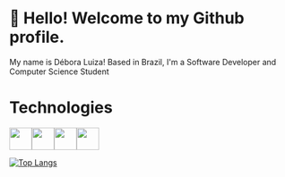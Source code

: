 # 👋 Hello! Welcome to my Github profile.
My name is Débora Luiza!
Based in Brazil, I'm a Software Developer and Computer Science Student

# Technologies
<img src="https://cdn.jsdelivr.net/gh/devicons/devicon@latest/icons/swift/swift-original.svg" width="40" height="40"/><img src="https://cdn.jsdelivr.net/gh/devicons/devicon@latest/icons/java/java-original.svg" width="40" height="40"/><img src="https://cdn.jsdelivr.net/gh/devicons/devicon@latest/icons/react/react-original.svg" width="40" height="40"/><img src="https://cdn.jsdelivr.net/gh/devicons/devicon@latest/icons/sass/sass-original.svg" width="40" height="40" />
      

<div style="width: 200px;">
<a href="https://github.com/DebLuiza/github-readme-stats">
  <img src="https://github-readme-stats.vercel.app/api/top-langs/?username=DebLuiza&langs_count=8" alt="Top Langs" />
</a>
</div>
<!--
**DebLuiza/DebLuiza** is a ✨ _special_ ✨ repository because its `README.md` (this file) appears on your GitHub profile.

Here are some ideas to get you started:

- 🔭 I’m currently working on ...
- 🌱 I’m currently learning ...
- 👯 I’m looking to collaborate on ...
- 🤔 I’m looking for help with ...
- 💬 Ask me about ...
- 📫 How to reach me: ...
- 😄 Pronouns: ...
- ⚡ Fun fact: ...
-->
